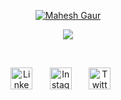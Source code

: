 <!--
**MaheshGaur04/MaheshGaur04** is a ✨ _special_ ✨ repository because its `README.md` (this file) appears on your GitHub profile.

Here are some ideas to get you started:

- 🔭 I’m currently working on ...
- 🌱 I’m currently learning ...
- 👯 I’m looking to collaborate on ...
- 🤔 I’m looking for help with ...
- 💬 Ask me about ...
- 📫 How to reach me: ...
- 😄 Pronouns: ...
- ⚡ Fun fact: ...
-->

<p align="center">
  <a href="https://github.com/MaheshGaur04">
    <img src="" alt="Mahesh Gaur" /></a>
</p>

<p align="center">
  <!-- Typing SVG by MaheshGaur04 - https://github.com/MaheshGaur04/readme-typing-svg -->
  <a href="https://github.com/MaheshGaur04/readme-typing-svg">
    <img src="https://readme-typing-svg.demolab.com/?lines=Full-stack%20web%20developer;Experienced%20Web%20Designer;2%2B%20years%20of%20coding%20experience;Always%20learning%20new%20things&font=Fira%20Code&center=true&width=450&height=47&color=f75c7e&vCenter=true&pause=1000&size=25" /></a>
</p>

<br>

<p align="center">
  <a href="https://www.linkedin.com/in/mahesh-gaur-6b5655276/"><img width="35px" alt="Linkedln" title="Linkedln" src="https://www.iconfinder.com/icons/2142574/circle_colored_gradient_linkedin_media_social_social_media_icon"/></a>
  &#8287;&#8287;&#8287;&#8287;&#8287;
  <a href="https://www.instagram.com/mahesh.gaur07/"><img width="35px" alt="Instagram" title="Instagram" src="https://www.iconfinder.com/icons/2142569/circle_colored_gradient_instagram_media_social_social_media_icon"/></a>
  &#8287;&#8287;&#8287;&#8287;&#8287;
  <a href="https://twitter.com/MaheshG87173503"><img width="35px" alt="Twitter" title="Twitter" src="https://www.iconfinder.com/icons/2142563/circle_colored_gradient_media_social_social_media_tumblr_icon"/></a>
  &#8287;&#8287;&#8287;&#8287;&#8287;
</p>
 
